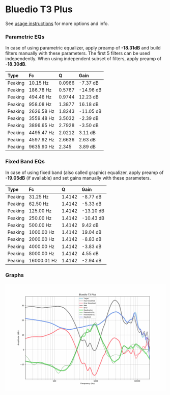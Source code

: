 # Bluedio T3 Plus
See [usage instructions](https://github.com/jaakkopasanen/AutoEq#usage) for more options and info.

### Parametric EQs
In case of using parametric equalizer, apply preamp of **-18.31dB** and build filters manually
with these parameters. The first 5 filters can be used independently.
When using independent subset of filters, apply preamp of **-18.30dB**.

| Type    | Fc         |      Q | Gain      |
|:--------|:-----------|:-------|:----------|
| Peaking | 10.15 Hz   | 0.0966 | -7.37 dB  |
| Peaking | 186.78 Hz  | 0.5767 | -14.96 dB |
| Peaking | 494.46 Hz  | 0.9744 | 12.23 dB  |
| Peaking | 958.08 Hz  | 1.3877 | 16.18 dB  |
| Peaking | 2626.58 Hz | 1.8243 | -11.05 dB |
| Peaking | 3559.48 Hz | 3.5032 | -2.39 dB  |
| Peaking | 3896.65 Hz | 2.7928 | -3.50 dB  |
| Peaking | 4495.47 Hz | 2.0212 | 3.11 dB   |
| Peaking | 4597.92 Hz | 2.6636 | 2.63 dB   |
| Peaking | 9635.90 Hz | 2.345  | 3.89 dB   |

### Fixed Band EQs
In case of using fixed band (also called graphic) equalizer, apply preamp of **-19.05dB**
(if available) and set gains manually with these parameters.

| Type    | Fc          |      Q | Gain      |
|:--------|:------------|:-------|:----------|
| Peaking | 31.25 Hz    | 1.4142 | -8.77 dB  |
| Peaking | 62.50 Hz    | 1.4142 | -5.33 dB  |
| Peaking | 125.00 Hz   | 1.4142 | -13.10 dB |
| Peaking | 250.00 Hz   | 1.4142 | -10.43 dB |
| Peaking | 500.00 Hz   | 1.4142 | 9.42 dB   |
| Peaking | 1000.00 Hz  | 1.4142 | 19.04 dB  |
| Peaking | 2000.00 Hz  | 1.4142 | -8.83 dB  |
| Peaking | 4000.00 Hz  | 1.4142 | -3.83 dB  |
| Peaking | 8000.00 Hz  | 1.4142 | 4.55 dB   |
| Peaking | 16000.01 Hz | 1.4142 | -2.94 dB  |

### Graphs
![](./Bluedio%20T3%20Plus.png)